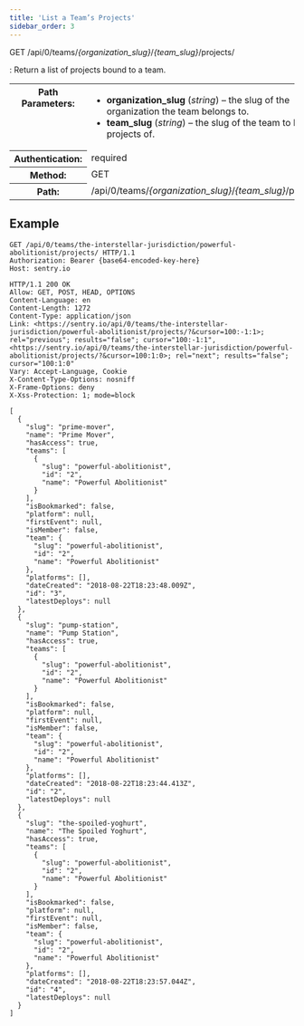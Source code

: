 ```yaml
---
title: 'List a Team’s Projects'
sidebar_order: 3
---
```


GET /api/0/teams/_{organization_slug}_/_{team_slug}_/projects/

: Return a list of projects bound to a team.

  <table class="table"><tbody valign="top"><tr><th>Path Parameters:</th><td><ul><li><strong>organization_slug</strong> (<em>string</em>) – the slug of the organization the team belongs to.</li><li><strong>team_slug</strong> (<em>string</em>) – the slug of the team to list the projects of.</li></ul></td></tr><tr><th>Authentication:</th><td>required</td></tr><tr><th>Method:</th><td>GET</td></tr><tr><th>Path:</th><td>/api/0/teams/<em>{organization_slug}</em>/<em>{team_slug}</em>/projects/</td></tr></tbody></table>

## Example

```http
GET /api/0/teams/the-interstellar-jurisdiction/powerful-abolitionist/projects/ HTTP/1.1
Authorization: Bearer {base64-encoded-key-here}
Host: sentry.io
```

```http
HTTP/1.1 200 OK
Allow: GET, POST, HEAD, OPTIONS
Content-Language: en
Content-Length: 1272
Content-Type: application/json
Link: <https://sentry.io/api/0/teams/the-interstellar-jurisdiction/powerful-abolitionist/projects/?&cursor=100:-1:1>; rel="previous"; results="false"; cursor="100:-1:1", <https://sentry.io/api/0/teams/the-interstellar-jurisdiction/powerful-abolitionist/projects/?&cursor=100:1:0>; rel="next"; results="false"; cursor="100:1:0"
Vary: Accept-Language, Cookie
X-Content-Type-Options: nosniff
X-Frame-Options: deny
X-Xss-Protection: 1; mode=block

[
  {
    "slug": "prime-mover",
    "name": "Prime Mover",
    "hasAccess": true,
    "teams": [
      {
        "slug": "powerful-abolitionist",
        "id": "2",
        "name": "Powerful Abolitionist"
      }
    ],
    "isBookmarked": false,
    "platform": null,
    "firstEvent": null,
    "isMember": false,
    "team": {
      "slug": "powerful-abolitionist",
      "id": "2",
      "name": "Powerful Abolitionist"
    },
    "platforms": [],
    "dateCreated": "2018-08-22T18:23:48.009Z",
    "id": "3",
    "latestDeploys": null
  },
  {
    "slug": "pump-station",
    "name": "Pump Station",
    "hasAccess": true,
    "teams": [
      {
        "slug": "powerful-abolitionist",
        "id": "2",
        "name": "Powerful Abolitionist"
      }
    ],
    "isBookmarked": false,
    "platform": null,
    "firstEvent": null,
    "isMember": false,
    "team": {
      "slug": "powerful-abolitionist",
      "id": "2",
      "name": "Powerful Abolitionist"
    },
    "platforms": [],
    "dateCreated": "2018-08-22T18:23:44.413Z",
    "id": "2",
    "latestDeploys": null
  },
  {
    "slug": "the-spoiled-yoghurt",
    "name": "The Spoiled Yoghurt",
    "hasAccess": true,
    "teams": [
      {
        "slug": "powerful-abolitionist",
        "id": "2",
        "name": "Powerful Abolitionist"
      }
    ],
    "isBookmarked": false,
    "platform": null,
    "firstEvent": null,
    "isMember": false,
    "team": {
      "slug": "powerful-abolitionist",
      "id": "2",
      "name": "Powerful Abolitionist"
    },
    "platforms": [],
    "dateCreated": "2018-08-22T18:23:57.044Z",
    "id": "4",
    "latestDeploys": null
  }
]
```
